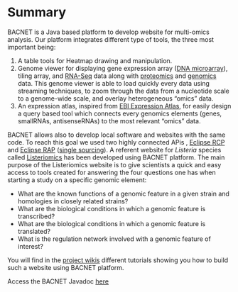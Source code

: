 # Summary

BACNET is a Java based platform to develop website for multi-omics analysis. Our platform integrates different type of tools, the three most important being: 
1.  A table tools for Heatmap drawing and manipulation. 
2.  Genome viewer for displaying gene expression array (<a rel="nofollow" class="external text" href="http://en.wikipedia.org/wiki/DNA_microarray">DNA microarray</a>), tiling array, and <a rel="nofollow" class="external text" href="http://en.wikipedia.org/wiki/RNA-Seq">RNA-Seq</a> data along with <a rel="nofollow" class="external text" href="http://en.wikipedia.org/wiki/Proteomics">proteomics</a> and <a rel="nofollow" class="external text" href="http://en.wikipedia.org/wiki/Genomics">genomics</a> data. This genome viewer is able to load quickly every data using streaming techniques, to zoom through the data from a nucleotide scale to a genome-wide scale, and overlay heterogeneous “omics” data.  
3.  An expression atlas, inspired from <a rel="nofollow" class="external text" href="http://www.ebi.ac.uk/gxa/">EBI Expression Atlas</a>, for easily design a query based tool which connects every genomics elements (genes, smallRNAs, antisenseRNAs) to the most relevant “omics” data.


BACNET allows also to develop local software and websites with the same code. To reach this goal we used two highly connected APis , <a rel="nofollow" class="external text" href="http://wiki.eclipse.org/index.php/Rich_Client_Platform">Eclipse RCP</a> and <a rel="nofollow" class="external text" href="http://eclipse.org/rap/">Eclipse RAP</a> (<a rel="nofollow" class="external text" href="http://fr.slideshare.net/caniszczyk/single-sourcing-rcp-and-rap">single sourcing</a>).
A referent website for *Listeria* species called <a rel="nofollow" class="external text" href="https://listeriomics.pasteur.fr/Listeriomics/#bacnet.Listeria">Listeriomics</a> has been developed using BACNET platform. The main purpose of the Listeriomics website is to give scientists a quick and easy access to tools created for answering the four questions one has when starting a study on a specific genomic element:

*  What are the known functions of a genomic feature in a given strain and homologies in closely related strains?
*  What are the biological conditions in which a genomic feature is transcribed?
*  What are the biological conditions in which a genomic feature is translated?
*  What is the regulation network involved with a genomic feature of interest?

You will find in the <a rel="nofollow" class="external text" href="https://github.com/drbecavin/bacnet-private/wiki">project wikis</a> different tutorials showing you how to build such a website using BACNET platform.

Access the BACNET Javadoc <a rel="nofollow" class="external text" href="https://becavin-lab.github.io/bacnet/">here</a>

